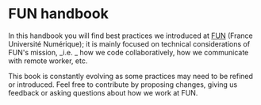 # FUN handbook

In this handbook you will find best practices we introduced at [FUN](https://www.fun-mooc.fr) \(France Université Numérique\); it is mainly focused on technical considerations of FUN's mission, _i.e. _ how we code collaboratively, how we communicate with remote worker, etc.



This book is constantly evolving as some practices may need to be refined or introduced. Feel free to contribute by proposing changes, giving us feedback or asking questions about how we work at FUN.

